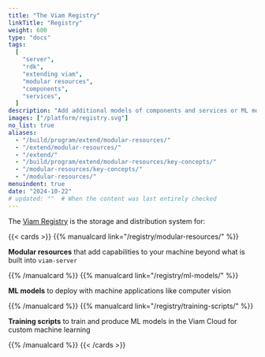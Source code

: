 ```yaml
---
title: "The Viam Registry"
linkTitle: "Registry"
weight: 600
type: "docs"
tags:
  [
    "server",
    "rdk",
    "extending viam",
    "modular resources",
    "components",
    "services",
  ]
description: "Add additional models of components and services or ML models from the Viam Registry, or extend Viam by creating new modular resources."
images: ["/platform/registry.svg"]
no_list: true
aliases:
  - "/build/program/extend/modular-resources/"
  - "/extend/modular-resources/"
  - "/extend/"
  - "/build/program/extend/modular-resources/key-concepts/"
  - "/modular-resources/key-concepts/"
  - "/modular-resources/"
menuindent: true
date: "2024-10-22"
# updated: ""  # When the content was last entirely checked
---
```


The [Viam Registry](https://app.viam.com/registry) is the storage and distribution system for:

{{< cards >}}
{{% manualcard link="/registry/modular-resources/" %}}

**Modular resources** that add capabilities to your machine beyond what is built into `viam-server`

{{% /manualcard %}}
{{% manualcard link="/registry/ml-models/" %}}

**ML models** to deploy with machine applications like computer vision

{{% /manualcard %}}
{{% manualcard link="/registry/training-scripts/" %}}

**Training scripts** to train and produce ML models in the Viam Cloud for custom machine learning

{{% /manualcard %}}
{{< /cards >}}
